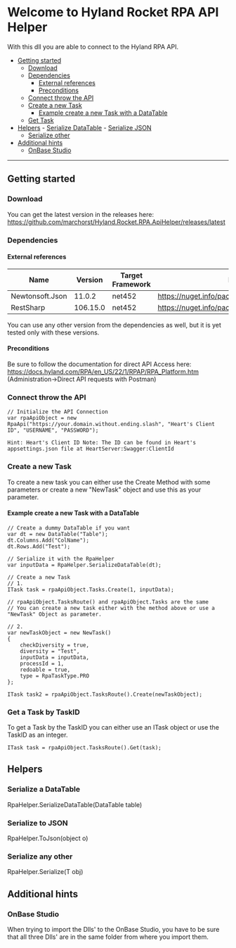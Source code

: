 # Welcome to Hyland Rocket RPA API Helper
With this dll you are able to connect to the Hyland RPA API.
- [Getting started](#gettingstarted)
    - [Download](#download)
    - [Dependencies](#dependencies)
        - [External references](#externalrefs)
        - [Preconditions](#preconditions)
    - [Connect throw the API](#connect)
    - [Create a new Task](#createtask)
        - [Example create a new Task with a DataTable](#createtaskdatatable)
    - [Get Task](#gettask)
- [Helpers](#helpers)
        - [Serialize DataTable](#serializedt)
        - [Serialize JSON](#serializejson)
    - [Serialize other](#serializeother)
- [Additional hints](#additional)
    - [OnBase Studio](#additionalstudio)

---
<a name="gettingstarted"></a>
## Getting started
<a name="download"></a>
### Download
You can get the latest version in the releases here:\
https://github.com/marchorst/Hyland.Rocket.RPA.ApiHelper/releases/latest
<a name="dependencies"></a>
### Dependencies
<a name="externalrefs"></a>
#### External references
| Name | Version | Target Framework | Download
|--|--|--|--|
| Newtonsoft.Json | 11.0.2 | net452 |https://nuget.info/packages/Newtonsoft.Json/11.0.2 |
| RestSharp | 106.15.0 | net452 | https://nuget.info/packages/RestSharp/106.15.0 |

You can use any other version from the dependencies as well, but it is yet tested only with these versions.
<a name="preconditions"></a>
#### Preconditions
Be sure to follow the documentation for direct API Access here:\
https://docs.hyland.com/RPA/en_US/22/1/RPAP/RPA_Platform.htm \
(Administration->Direct API requests with Postman)
<a name="connect"></a>
### Connect throw the API

    // Initialize the API Connection
    var rpaApiObject = new RpaApi("https://your.domain.without.ending.slash", "Heart's Client ID", "USERNAME", "PASSWORD");
    
    Hint: Heart's Client ID Note: The ID can be found in Heart's appsettings.json file at HeartServer:Swagger:ClientId
<a name="createtask"></a>
### Create a new Task
To create a new task you can either use the Create Method with some parameters or create a new "NewTask" object and use this as your parameter.
<a name="createtaskdatatable"></a>
#### Example create a new Task with a DataTable
    // Create a dummy DataTable if you want
    var dt = new DataTable("Table");
    dt.Columns.Add("ColName");
    dt.Rows.Add("Test");
    
    // Serialize it with the RpaHelper
    var inputData = RpaHelper.SerializeDataTable(dt);
    
    // Create a new Task
    // 1.
    ITask task = rpaApiObject.Tasks.Create(1, inputData);
    
    // rpaApiObject.TasksRoute() and rpaApiObject.Tasks are the same
    // You can create a new task either with the method above or use a "NewTask" Object as parameter.
    
    // 2.
    var newTaskObject = new NewTask()
    {
    	checkDiversity = true,
    	diversity = "Test",
    	inputData = inputData,
    	processId = 1,
    	redoable = true,
    	type = RpaTaskType.PRO
    };
    
    ITask task2 = rpaApiObject.TasksRoute().Create(newTaskObject);
<a name="gettask"></a>    
### Get a Task by TaskID
To get a Task by the TaskID you can either use an ITask object or use the TaskID as an integer.

    ITask task = rpaApiObject.TasksRoute().Get(task);
<a name="helpers"></a>
## Helpers
<a name="serializedt"></a>
### Serialize a DataTable
RpaHelper.SerializeDataTable(DataTable table)
<a name="serializejson"></a>
### Serialize to JSON
RpaHelper.ToJson(object o)
<a name="serializeother"></a>
### Serialize any other
RpaHelper.Serialize<T>(T obj)
<a name="additional"></a>
## Additional hints
<a name="additionalstudio"></a>
### OnBase Studio
When trying to import the Dlls' to the OnBase Studio, you have to be sure that all three Dlls' are in the same folder from where you import them.
